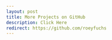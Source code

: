 ```yaml
---
layout: post
title: More Projects on GitHub
description: Click Here
redirect: https://github.com/roeyfuchs
---
```

